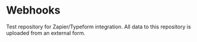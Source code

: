 # Webhooks
Test repository for Zapier/Typeform integration. All data to this repository is uploaded from an external form.
